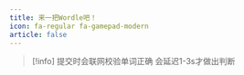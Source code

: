 ```yaml
---
title: 来一把Wordle吧！
icon: fa-regular fa-gamepad-modern
article: false
---
```


<!-- markdownlint-disable MD028 -->

> [!info] 
> 提交时会联网校验单词正确 会延迟1-3s才做出判断

<!-- markdownlint-enable MD028 -->

<Wordle />
